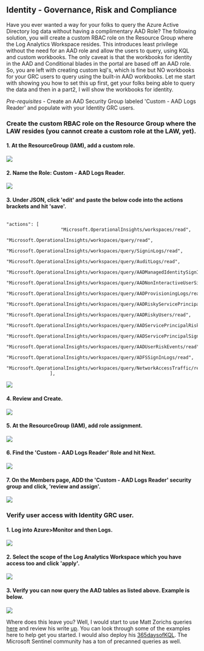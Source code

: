 ## Identity - Governance, Risk and Compliance ##

Have you ever wanted a way for your folks to query the Azure Active Directory log data without having a complimentary AAD Role? The following solution, you will create a custom RBAC role on the Resource Group where the Log Analytics Workspace resides. This introduces least privilege without the need for an AAD role and allow the users to query, using KQL and custom workbooks. The only caveat is that the workbooks for identity in the AAD and Conditional blades in the portal are based off an AAD role. So, you are left with creating custom kql's, which is fine but NO workbooks for your GRC users to query using the built-in AAD workbooks. Let me start with showing you how to set this up first, get your folks being able to query the data and then in a part2, I will show the workbooks for identity.

*Pre-requisites* - Create an AAD Security Group labeled 'Custom - AAD Logs Reader' and populate with your Identity GRC users.

### Create the custom RBAC role on the Resource Group where the LAW resides (you cannot create a custom role at the LAW, yet).  ###

#### 1. At the ResourceGroup (IAM), add a custom role.

![](https://github.com/Cyberlorians/uploadedimages/blob/main/customrbac1.png)

#### 2. Name the Role: Custom - AAD Logs Reader.

![](https://github.com/Cyberlorians/uploadedimages/blob/main/customrbac2.png)

#### 3. Under JSON, click 'edit' and paste the below code into the actions brackets and hit 'save'.

```

"actions": [
                    "Microsoft.OperationalInsights/workspaces/read",
                    "Microsoft.OperationalInsights/workspaces/query/read",
                    "Microsoft.OperationalInsights/workspaces/query/SigninLogs/read",
                    "Microsoft.OperationalInsights/workspaces/query/AuditLogs/read",
                    "Microsoft.OperationalInsights/workspaces/query/AADManagedIdentitySignInLogs/read",
                    "Microsoft.OperationalInsights/workspaces/query/AADNonInteractiveUserSignInLogs/read",
                    "Microsoft.OperationalInsights/workspaces/query/AADProvisioningLogs/read",
                    "Microsoft.OperationalInsights/workspaces/query/AADRiskyServicePrincipals/read",
                    "Microsoft.OperationalInsights/workspaces/query/AADRiskyUsers/read",
                    "Microsoft.OperationalInsights/workspaces/query/AADServicePrincipalRiskEvents/read",
                    "Microsoft.OperationalInsights/workspaces/query/AADServicePrincipalSignInLogs/read",
                    "Microsoft.OperationalInsights/workspaces/query/AADUserRiskEvents/read",
                    "Microsoft.OperationalInsights/workspaces/query/ADFSSignInLogs/read",
                    "Microsoft.OperationalInsights/workspaces/query/NetworkAccessTraffic/read"
                ],

```

![](https://github.com/Cyberlorians/uploadedimages/blob/main/customrbac3.png)

#### 4. Review and Create.

![](https://github.com/Cyberlorians/uploadedimages/blob/main/customrbac4.png)

   
#### 5. At the ResourceGroup (IAM), add role assignment.

![](https://github.com/Cyberlorians/uploadedimages/blob/main/customrbac5.png)

#### 6. Find the 'Custom - AAD Logs Reader' Role and hit Next.

![](https://github.com/Cyberlorians/uploadedimages/blob/main/customrbac6.png)

#### 7. On the Members page, ADD the 'Custom - AAD Logs Reader' security group and click, 'review and assign'.

![](https://github.com/Cyberlorians/uploadedimages/blob/main/customrbac7.png)

### Verify user access with Identity GRC user. ###

#### 1. Log into Azure>Monitor and then Logs.

![](https://github.com/Cyberlorians/uploadedimages/blob/main/customrbac8.png)

#### 2. Select the scope of the Log Analytics Workspace which you have access too and click 'apply'.

![](https://github.com/Cyberlorians/uploadedimages/blob/main/customrbac9.png)

#### 3. Verify you can now query the AAD tables as listed above. Example is below. 

![](https://github.com/Cyberlorians/uploadedimages/blob/main/customrbac10.png)

Where does this leave you? Well, I would start to use Matt Zorichs queries [here](https://github.com/reprise99/Sentinel-Queries/tree/main/Azure%20Active%20Directory) and review his write [up](https://learnsentinel.blog/2022/06/21/kql-lessons-learnt-from-365daysofkql/). You can look through some of the examples here to help get you started. I would also deploy his [365daysofKQL](https://github.com/reprise99/Sentinel-Queries/tree/main/Query%20Pack). The Microsoft Sentinel community has a ton of precanned queries as well. 




